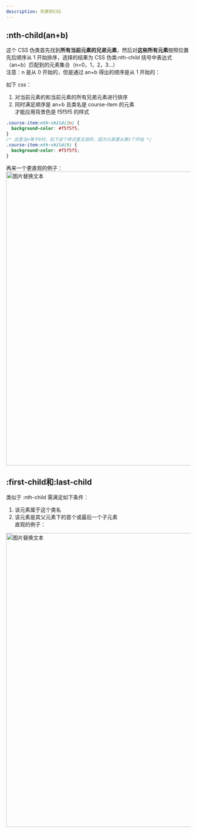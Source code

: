 ```yaml
---
description: 坑爹的CSS
---
```


## :nth-child(an+b)

这个 CSS 伪类首先找到**所有当前元素的兄弟元素**，然后对**这些所有元素**按照位置先后顺序从 1 开始排序，选择的结果为 CSS 伪类:nth-child 括号中表达式（an+b）匹配到的元素集合（n=0，1，2，3...）  
注意：n 是从 0 开始的，但是通过 an+b 得出的顺序是从 1 开始的：

如下 css：

1. 对当前元素的和当前元素的所有兄弟元素进行排序
2. 同时满足顺序是 an+b 且类名是 course-item 的元素  
   才能应用背景色是 f5f5f5 的样式

```css
.course-item:nth-child(2n) {
  background-color: #f5f5f5;
}
/* 这里当n等于0时，如下这个样式是无效的，因为元素要从第1个开始 */
.course-item:nth-child(0) {
  background-color: #f5f5f5;
}
```
再来一个更直观的例子：  
<img src="https://i.loli.net/2020/11/24/Z3nCsTNDeUL4XKt.png" alt="图片替换文本" width="800px" />

## :first-child和:last-child
类似于 :nth-child 需满足如下条件：  
1. 该元素属于这个类名  
2. 该元素是其父元素下的首个或最后一个子元素  
直观的例子：  
<img src="https://i.loli.net/2020/11/24/TkSg9hw43CWbXPv.png" alt="图片替换文本" width="800px" />
